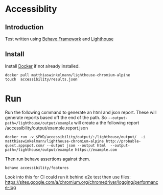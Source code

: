 # Accessiblity

## Introduction

Test written using [Behave Framework](http://pythonhosted.org/behave/) and [Lighthouse](https://github.com/GoogleChrome/lighthouse)


## Install

Install [Docker](https://store.docker.com/editions/community/docker-ce-desktop-mac) if not already installed.
```
docker pull matthiaswinkelmann/lighthouse-chromium-alpine
touch  accessibility/results.json
```

# Run
Run the following command to generate an html and json report. These will generate reports based off the end of the path. So ```--output-path=/lighthouse/output/example``` will create a the following report /accessibility/output/example.report.json

```
docker run -v $PWD/accessibility/output/:/lighthouse/output/  -i matthiaswinkelmann/lighthouse-chromium-alpine http://probable-quest.appspot.com/ --output json --output html  --output-path=/lighthouse/output/example https://example.com
```
Then run behave assertions against them.
```
behave accessibility/features
```



Look into this for CI could run it behind e2e test then use files:
https://sites.google.com/a/chromium.org/chromedriver/logging/performance-log
